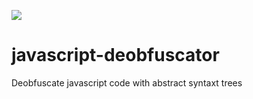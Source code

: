 ![](https://github.com/github/docs/actions/workflows/node.js.yml/badge.svg)
# javascript-deobfuscator
Deobfuscate javascript code with abstract syntaxt trees
